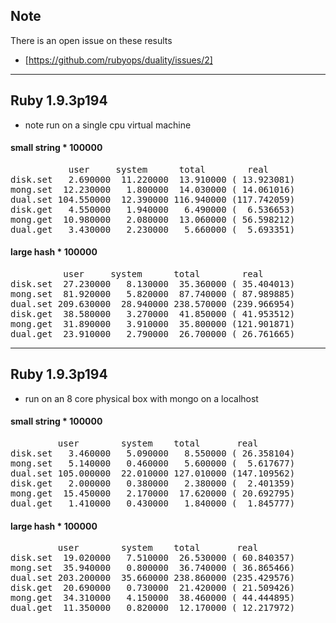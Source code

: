 ## Note

There is an open issue on these results
* [https://github.com/rubyops/duality/issues/2]

* * * * *

## Ruby 1.9.3p194

* note run on a single cpu virtual machine
 
#### small string * 100000
<pre>
           user     system      total        real
disk.set   2.690000  11.220000  13.910000 ( 13.923081)
mong.set  12.230000   1.800000  14.030000 ( 14.061016)
dual.set 104.550000  12.390000 116.940000 (117.742059)
disk.get   4.550000   1.940000   6.490000 (  6.536653)
mong.get  10.980000   2.080000  13.060000 ( 56.598212)
dual.get   3.430000   2.230000   5.660000 (  5.693351)
</pre>
 
 
#### large hash * 100000
<pre>
          user     system      total        real
disk.set  27.230000   8.130000  35.360000 ( 35.404013)
mong.set  81.920000   5.820000  87.740000 ( 87.989885)
dual.set 209.630000  28.940000 238.570000 (239.966954)
disk.get  38.580000   3.270000  41.850000 ( 41.953512)
mong.get  31.890000   3.910000  35.800000 (121.901871)
dual.get  23.910000   2.790000  26.700000 ( 26.761665)
</pre>

* * * * *

## Ruby 1.9.3p194

* run on an 8 core physical box with mongo on a localhost
 
#### small string * 100000
<pre>
         user        system    total       real
disk.set   3.460000   5.090000   8.550000 ( 26.358104)
mong.set   5.140000   0.460000   5.600000 (  5.617677)
dual.set 105.000000  22.010000 127.010000 (147.109562)
disk.get   2.000000   0.380000   2.380000 (  2.401359)
mong.get  15.450000   2.170000  17.620000 ( 20.692795)
dual.get   1.410000   0.430000   1.840000 (  1.845777)
</pre>
 
 
#### large hash * 100000
<pre>
         user        system    total       real
disk.set  19.020000   7.510000  26.530000 ( 60.840357)
mong.set  35.940000   0.800000  36.740000 ( 36.865466)
dual.set 203.200000  35.660000 238.860000 (235.429576)
disk.get  20.690000   0.730000  21.420000 ( 21.509426)
mong.get  34.310000   4.150000  38.460000 ( 44.444895)
dual.get  11.350000   0.820000  12.170000 ( 12.217972)
</pre>

